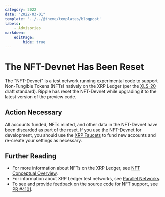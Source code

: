 ```yaml
---
category: 2022
date: "2022-03-01"
template: '../../@theme/templates/blogpost'
labels:
    - Advisories
markdown:
    editPage:
        hide: true
---
```

# The NFT-Devnet Has Been Reset

The "NFT-Devnet" is a test network running experimental code to support Non-Fungible Tokens (NFTs) natively on the XRP Ledger (per the [XLS-20](https://github.com/XRPLF/XRPL-Standards/discussions/46) draft standard). Ripple has reset the NFT-Devnet while upgrading it to the latest version of the preview code.

<!-- BREAK -->

## Action Necessary
All accounts funded, NFTs minted, and other data in the NFT-Devnet have been discarded as part of the reset. If you use the NFT-Devnet for development, you should use the [XRP Faucets](https://xrpl.org/xrp-testnet-faucet.html) to fund new accounts and re-create your settings as necessary.

## Further Reading

- For more information about NFTs on the XRP Ledger, see [NFT Conceptual Overview](https://xrpl.org/nft-conceptual-overview.html).
- For information about XRP Ledger test networks, see [Parallel Networks](https://xrpl.org/parallel-networks.html).
- To see and provide feedback on the source code for NFT support, see [PR #4101](https://github.com/ripple/rippled/pull/4101).
